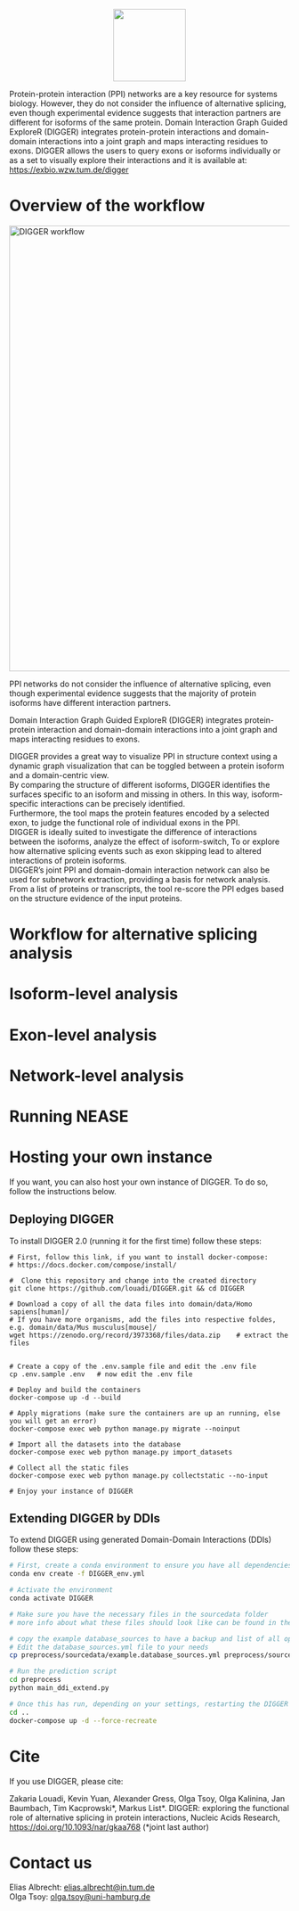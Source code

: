 <p align="center">
  <img src="https://exbio.wzw.tum.de/digger/static/image/DIGGER.png" height="130">
</p>

Protein-protein interaction (PPI) networks are a key resource for systems biology. However, they do not consider the influence of alternative splicing, even though experimental evidence suggests that interaction partners are different for isoforms of the same protein. Domain Interaction Graph Guided ExploreR (DIGGER) integrates protein-protein interactions and domain-domain interactions into a joint graph and maps interacting residues to exons. DIGGER allows the users to query exons or isoforms individually or as a set to visually explore their interactions and it is available at: https://exbio.wzw.tum.de/digger

# Overview of the workflow

<img alt="DIGGER workflow" src="https://exbio.wzw.tum.de/digger/static/image/figure%201.png" width="800"/>

PPI networks do not consider the influence of alternative splicing, even
though experimental evidence suggests that the majority of protein isoforms
have different interaction partners.

Domain Interaction Graph Guided ExploreR (DIGGER) integrates
protein-protein interaction and domain-domain interactions into a joint
graph and maps interacting residues to exons.

DIGGER provides a great way to visualize PPI in structure context using a
dynamic graph visualization that can be toggled between a protein
isoform and a domain-centric view.  
By comparing the structure of different isoforms, DIGGER identifies the
surfaces specific to an isoform and missing in others. In this way,
isoform-specific interactions can be precisely identified.  
Furthermore, the tool maps the protein features encoded by a selected exon,
to judge the functional role of individual exons in the PPI.  
DIGGER is ideally suited to investigate the difference of interactions
between the isoforms, analyze the effect of isoform-switch, To or explore
how alternative splicing events such as exon skipping lead to altered
interactions of protein isoforms.   
DIGGER’s joint PPI and domain-domain interaction network can also be
used for subnetwork extraction, providing a basis for network analysis. From
a list of proteins or transcripts, the tool re-score the PPI edges based on
the structure evidence of the input proteins.  

# Workflow for alternative splicing analysis

# Isoform-level analysis

# Exon-level analysis

# Network-level analysis

# Running NEASE

# Hosting your own instance

If you want, you can also host your own instance of DIGGER. To do so, follow the instructions below.

## Deploying DIGGER
To install DIGGER 2.0 (running it for the first time) follow these steps:
```shell script
# First, follow this link, if you want to install docker-compose: 
# https://docs.docker.com/compose/install/

#  Clone this repository and change into the created directory
git clone https://github.com/louadi/DIGGER.git && cd DIGGER

# Download a copy of all the data files into domain/data/Homo sapiens[human]/
# If you have more organisms, add the files into respective foldes, e.g. domain/data/Mus musculus[mouse]/
wget https://zenodo.org/record/3973368/files/data.zip    # extract the files


# Create a copy of the .env.sample file and edit the .env file
cp .env.sample .env   # now edit the .env file 

# Deploy and build the containers
docker-compose up -d --build

# Apply migrations (make sure the containers are up an running, else you will get an error)
docker-compose exec web python manage.py migrate --noinput 

# Import all the datasets into the database
docker-compose exec web python manage.py import_datasets

# Collect all the static files
docker-compose exec web python manage.py collectstatic --no-input

# Enjoy your instance of DIGGER

```


## Extending DIGGER by DDIs
To extend DIGGER using generated Domain-Domain Interactions (DDIs) follow these steps:
````bash
# First, create a conda environment to ensure you have all dependencies installed
conda env create -f DIGGER_env.yml

# Activate the environment
conda activate DIGGER

# Make sure you have the necessary files in the sourcedata folder
# more info about what these files should look like can be found in the sourcedata README.md

# copy the example database_sources to have a backup and list of all options. 
# Edit the database_sources.yml file to your needs
cp preprocess/sourcedata/example.database_sources.yml preprocess/sourcedata/database_sources.yml

# Run the prediction script
cd preprocess
python main_ddi_extend.py

# Once this has run, depending on your settings, restarting the DIGGER container will show the new data
cd ..
docker-compose up -d --force-recreate
````


# Cite

If you use DIGGER, please cite:

Zakaria Louadi, Kevin Yuan, Alexander Gress, Olga Tsoy, Olga Kalinina, Jan Baumbach, Tim Kacprowski*, Markus List*. DIGGER: exploring the functional role of alternative splicing in protein interactions, Nucleic Acids Research, https://doi.org/10.1093/nar/gkaa768  (*joint last author)


# Contact us
Elias Albrecht: elias.albrecht@in.tum.de  
Olga Tsoy: olga.tsoy@uni-hamburg.de
